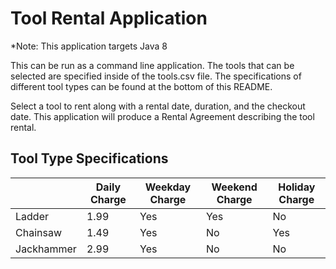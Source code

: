 # Tool Rental Application 

*Note: This application targets Java 8

This can be run as a command line application. The tools that can be selected are specified inside of the tools.csv file. The specifications of different tool types can be found at
the bottom of this README.

Select a tool to rent along with a rental date, duration, and the checkout date. This application will produce a Rental Agreement
describing the tool rental.


## Tool Type Specifications

|             | Daily Charge  |   Weekday Charge | Weekend Charge  | Holiday Charge  |
| ----------  | --------------| ---------------- | --------------- | --------------- |
| Ladder      |     1.99      |        Yes       |        Yes      |         No      |
| Chainsaw    |     1.49      |        Yes       |        No       |         Yes     |
| Jackhammer  |     2.99      |        Yes       |        No       |         No      |
